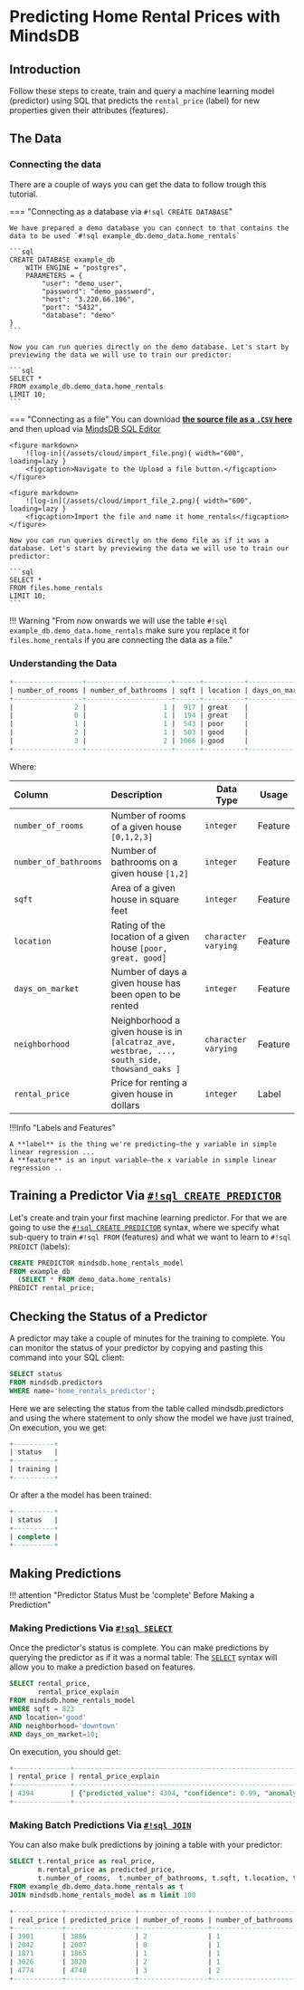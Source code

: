 # Predicting Home Rental Prices with MindsDB

## Introduction

Follow these steps to create, train and query a machine learning model (predictor) using SQL that predicts the `rental_price` (label) for new properties given their attributes (features).

## The Data

### Connecting the data

There are a couple of ways you can get the data to follow trough this tutorial.

=== "Connecting as a database via `#!sql CREATE DATABASE`"

    We have prepared a demo database you can connect to that contains the data to be used `#!sql example_db.demo_data.home_rentals` 

    ```sql
    CREATE DATABASE example_db
        WITH ENGINE = "postgres",
        PARAMETERS = {
            "user": "demo_user",
            "password": "demo_password",
            "host": "3.220.66.106",
            "port": "5432",
            "database": "demo"
    }
    ```

    Now you can run queries directly on the demo database. Let's start by previewing the data we will use to train our predictor:

    ```sql
    SELECT * 
    FROM example_db.demo_data.home_rentals 
    LIMIT 10;
    ```

=== "Connecting as a file"
    You can download **[the source file as a `.CSV` here]()** and then upload via [MindsDB SQL Editor](connect/mindsdb_editor/)

    <figure markdown> 
        ![log-in](/assets/cloud/import_file.png){ width="600", loading=lazy }
        <figcaption>Navigate to the Upload a file button.</figcaption>
    </figure>

    <figure markdown> 
        ![log-in](/assets/cloud/import_file_2.png){ width="600", loading=lazy }
        <figcaption>Import the file and name it home_rentals</figcaption>
    </figure>

    Now you can run queries directly on the demo file as if it was a database. Let's start by previewing the data we will use to train our predictor:

    ```sql
    SELECT *
    FROM files.home_rentals
    LIMIT 10;
    ```

!!! Warning "From now onwards we will use the table `#!sql example_db.demo_data.home_rentals` make sure you replace it for `files.home_rentals` if you are connecting the data as a file."

### Understanding the Data

```sql
+-----------------+---------------------+------+----------+----------------+----------------+--------------+
| number_of_rooms | number_of_bathrooms | sqft | location | days_on_market | neighborhood   | rental_price |
+-----------------+---------------------+------+----------+----------------+----------------+--------------+
|               2 |                   1 |  917 | great    |             13 | berkeley_hills |         3901 |
|               0 |                   1 |  194 | great    |             10 | berkeley_hills |         2042 |
|               1 |                   1 |  543 | poor     |             18 | westbrae       |         1871 |
|               2 |                   1 |  503 | good     |             10 | downtown       |         3026 |
|               3 |                   2 | 1066 | good     |             13 | thowsand_oaks  |         4774 |
+-----------------+---------------------+------+----------+----------------+----------------+--------------+
```

Where:

| Column                | Description                                                                                  | Data Type           | Usage   |
| :-------------------- | :------------------------------------------------------------------------------------------- | ------------------- | ------- |
| `number_of_rooms`     | Number of rooms of a given house `[0,1,2,3]`                                                 | `integer`           | Feature |
| `number_of_bathrooms` | Number of bathrooms on a given house `[1,2]`                                                 | `integer`           | Feature |
| `sqft`                | Area of a given house in square feet                                                         | `integer`           | Feature |
| `location`            | Rating of the location of a given house `[poor, great, good]`                                | `character varying` | Feature |
| `days_on_market`      | Number of days a given house has been open to be rented                                      | `integer`           | Feature |
| `neighborhood`        | Neighborhood a given house is in `[alcatraz_ave, westbrae, ..., south_side, thowsand_oaks ]` | `character varying` | Feature |
| `rental_price`        | Price for renting a given house in dollars                                                   | `integer`           | Label   |

!!!Info "Labels and Features"

    A **label** is the thing we're predicting—the y variable in simple linear regression ...
    A **feature** is an input variable—the x variable in simple linear regression ..

## Training a Predictor Via [`#!sql CREATE PREDICTOR`](/sql/create/predictor)

Let's create and train your first machine learning predictor. For that we are going to use the [`#!sql CREATE PREDICTOR`](/sql/create/predictor) syntax, where we specify what sub-query to train `#!sql FROM` (features) and what we want to learn to `#!sql PREDICT` (labels):

```sql
CREATE PREDICTOR mindsdb.home_rentals_model
FROM example_db
  (SELECT * FROM demo_data.home_rentals)
PREDICT rental_price;
```

## Checking the Status of a Predictor

A predictor may take a couple of minutes for the training to complete. You can monitor the status of your predictor by copying and pasting this command into your SQL client:

```sql
SELECT status
FROM mindsdb.predictors
WHERE name='home_rentals_predictor';
```

Here we are selecting the status from the table called mindsdb.predictors and using the where statement to only show the model we have just trained, On execution, you we get:

```sql
+----------+
| status   |
+----------+
| training |
+----------+
```

Or after a the model has been trained:

```sql
+----------+
| status   |
+----------+
| complete |
+----------+
```

## Making Predictions

!!! attention "Predictor Status Must be 'complete' Before Making a Prediction"

### Making Predictions Via [`#!sql SELECT`](/sql/api/select)

Once the predictor's status is complete. You can make predictions by querying the predictor as if it was a normal table:
The [`SELECT`](/sql/api/select/) syntax will allow you to make a prediction based on features.

```sql
SELECT rental_price,
       rental_price_explain
FROM mindsdb.home_rentals_model
WHERE sqft = 823
AND location='good'
AND neighborhood='downtown'
AND days_on_market=10;
```

On execution, you should get:

```sql
+--------------+-----------------------------------------------------------------------------------------------------------------------------------------------+
| rental_price | rental_price_explain                                                                                                                          |
+--------------+-----------------------------------------------------------------------------------------------------------------------------------------------+
| 4394         | {"predicted_value": 4394, "confidence": 0.99, "anomaly": null, "truth": null, "confidence_lower_bound": 4313, "confidence_upper_bound": 4475} |
+--------------+-----------------------------------------------------------------------------------------------------------------------------------------------+
```

### Making Batch Predictions Via [`#!sql JOIN`](/sql/api/join)

You can also make bulk predictions by joining a table with your predictor:

```sql
SELECT t.rental_price as real_price, 
       m.rental_price as predicted_price,
       t.number_of_rooms,  t.number_of_bathrooms, t.sqft, t.location, t.days_on_market 
FROM example_db.demo_data.home_rentals as t 
JOIN mindsdb.home_rentals_model as m limit 100
```

```sql
+------------+-----------------+-----------------+---------------------+------+----------+----------------+
| real_price | predicted_price | number_of_rooms | number_of_bathrooms | sqft | location | days_on_market |
+------------+-----------------+-----------------+---------------------+------+----------+----------------+
| 3901       | 3886            | 2               | 1                   | 917  | great    | 13             |
| 2042       | 2007            | 0               | 1                   | 194  | great    | 10             |
| 1871       | 1865            | 1               | 1                   | 543  | poor     | 18             |
| 3026       | 3020            | 2               | 1                   | 503  | good     | 10             |
| 4774       | 4748            | 3               | 2                   | 1066 | good     | 13             |
+------------+-----------------+-----------------+---------------------+------+----------+----------------+
```

